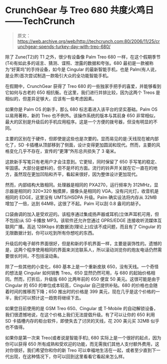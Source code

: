 # CrunchGear 与 Treo 680 共度火鸡日——TechCrunch

> 原文：<https://web.archive.org/web/http://techcrunch.com:80/2006/11/25/crunchgear-spends-turkey-day-with-treo-680/>

除了 Zune(T2)的 T1 之外，很少有设备像 Palm Treo 680 一样，在这个假期季节(T4)有如此多的谣言、猜测、谍照、泄露的数据和夸张。680 最初是一款被称为“好莱坞”的手持设备，如今是 Cingular 的最新智能手机，也是 Palm(有人说，是业界)首次尝试制造一款吸引大众的全功能智能手机。

在假期中，CrunchGear 获得了 Treo 680 的一些独家手把手的喜爱，并能够看到它如何与古老的 650 相抗衡。在这里，我们进行并排比较，因为这两个 Treos 是相似的，但差异足够大，应该有一些考虑因素。

如果你是 Palm OS 的新手，那么 680 标志着进入该平台的坚实基础。Palm OS 以易用著称，新的 Treo 也不例外。该操作系统的版本与其前身 650 非常相似，最大的区别是升级后的手机应用程序。这是一个方便的拨号器，但没有明显的不同。

主要的区别在于硬件，但即使是这些也是次要的。显而易见的是:天线现在被内部化了，SD 卡插槽从顶部移到了侧面，设计变得更加圆润和现代。然而，主要的风格变化几乎不存在，宣传的“更薄”外形总共损失了 3 毫米。

这款新手写笔只有老用户才会注意到。它更轻，同时保留了 650 手写笔的稳定、牢固感。大部分是塑料的，但不是坏的方面。流行的铃声开关就在它一直在的地方，虽然现在更加凹陷和齐平，看起来很好，因为整体设计更加现代。

然而，内部结构大致相同。处理器是相同的 PXA270，运行频率为 312MHz，显示器是相同的 320×320 触摸屏，摄像头是相同的 VGA，没有闪光灯，收音机是相同的 EDGE，这里没有 UMTS/HSDPA 升级。Palm 确实设法将内存从 32MB 增加了一倍，达到 64MB，这很了不起。Palm 可以刮 0.8 盎司的胡子。

口袋曲调的加入是受欢迎的。该程序通过集成扬声器或耳机(立体声耳机可用，但不包括)从 SD 卡播放 MP3。该软件还允许您通过 GPRS/EDGE 连接收听流媒体互联网广播。高达 128Kbps 的数据流(理论上)应该不成问题，而且有了 Cingular 的无限数据计划，你可以吃到所有你想吃的东西。

升级后的电子邮件界面很好，但是和新的手机界面一样，主要是装饰性的。遗憾的是，这两个程序使用相同的界面来浏览联系人，所以滚动浏览你的炮友电话仍然需要很长时间，不包括滚动条。

除了一些其他的小变化，680 基本上是一个重新皮肤 650，没有天线。一个奇怪的想法是 Cingular 如何销售 Treo。650 显然仍然可用，与 680 的起始价格相同。然而，打折后，升级版 680 比两年前的 650 便宜 50 美元。这很可能是由于 Cingular 的 650 的单位成本较高，Cingular 自己提供补贴。680 的价格也会随着时间的推移而下降；650 推出时的价格是 399 美元，现在几乎是这个价格的一半，我们可以预计这一趋势将继续下去。

如果您目前使用的是 GSM Treo 650、Cingular 或 T-Mobile 的自动解锁设备，我们很遗憾地说，在这个价格上我们无法提倡升级。有了可以让你的 650 利用 SD 卡插槽内存的柜台软件，即使失去了讨厌的天线，花 200 美元买 32MB 似乎也不值得。

如果你是第一次来 Treo(或者说是智能手机), 680 实际上是一个很好的起点，因为你可以获得 650 所有成熟和受欢迎的功能，而无需我们其他人支付额外费用，这对你很好。我们希望你和你的新 Treo 可以幸福地生活在一起，或者至少直到下一代出现，在这种情况下，你可以回到这里看看它看起来怎么样。